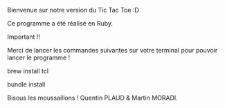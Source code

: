 Bienvenue sur notre version du Tic Tac Toe :D

Ce programme a été réalisé en Ruby.

Important !!

Merci de lancer les commandes suivantes sur votre terminal pour pouvoir lancer le programme ! 


brew install tcl


bundle install

Bisous les moussaillons !
Quentin PLAUD & Martin MORADI. 
